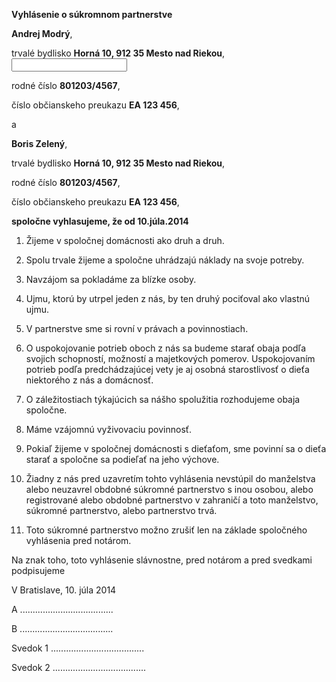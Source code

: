 **Vyhlásenie o súkromnom partnerstve**

**Andrej Modrý**,

trvalé bydlisko **Horná  10, 912 35 Mesto nad Riekou**,
<input type="text" id="name" name="name"/>


rodné číslo **801203/4567**,

číslo občianskeho preukazu **EA 123 456**,

a

**Boris Zelený**,

trvalé bydlisko **Horná  10, 912 35 Mesto nad Riekou**,

rodné číslo **801203/4567**,

číslo občianskeho preukazu **EA 123 456**,

**spoločne vyhlasujeme, že od 10.júla.2014**

1. Žijeme v spoločnej domácnosti ako druh a druh.

2. Spolu trvale žijeme a spoločne uhrádzajú náklady na svoje potreby.

3. Navzájom sa pokladáme za blízke osoby.

4. Ujmu, ktorú by utrpel jeden z nás, by ten druhý pociťoval ako vlastnú ujmu.

5. V partnerstve sme si rovní v právach a povinnostiach.

6. O uspokojovanie potrieb oboch z nás sa budeme starať obaja podľa svojich schopností, možností a majetkových pomerov. Uspokojovaním potrieb podľa predchádzajúcej vety je aj osobná starostlivosť o dieťa niektorého z nás a domácnosť.

7. O záležitostiach týkajúcich sa nášho spolužitia rozhodujeme obaja spoločne.

8. Máme vzájomnú vyživovaciu povinnosť.

9. Pokiaľ žijeme v spoločnej domácnosti s dieťaťom, sme povinní sa o dieťa starať a spoločne sa podieľať na jeho výchove. 

10. Žiadny z nás pred uzavretím tohto vyhlásenia nevstúpil do manželstva alebo neuzavrel obdobné súkromné partnerstvo s inou osobou, alebo registrované alebo obdobné partnerstvo v zahraničí a toto manželstvo, súkromné partnerstvo, alebo partnerstvo trvá.

11. Toto súkromné partnerstvo možno zrušiť len na základe spoločného vyhlásenia pred notárom.

Na znak toho, toto vyhlásenie slávnostne, pred notárom a pred svedkami podpisujeme

V Bratislave, 10. júla 2014  

A .....................................

B .....................................

Svedok 1  .....................................

Svedok 2  .....................................

